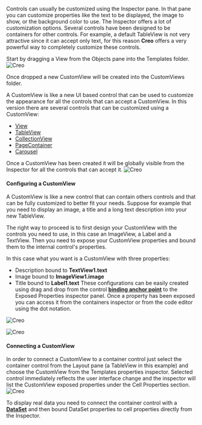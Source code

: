 Controls can usually be customized using the Inspector pane. In that pane you can customize properties like the text to be displayed, the image to show, or the background color to use. The Inspector offers a lot of customization options. Several controls have been designed to be containers for other controls. For example, a default TableView is not very attractive since it can accept only text, for this reason **Creo** offers a very powerful way to completely customize these controls.


Start by dragging a View from the Objects pane into the Templates folder.
![Creo](images/controls_customization_1.png)

Once dropped a new CustomView will be created into the CustomViews folder.

A CustomView is like a new UI based control that can be used to customize the appearance for all the controls that can accept a CustomView. In this version there are several controls that can be customized using a CustomView:
* [View](../classes/View.html)
* [TableView](../classes/TableView.html)
* [CollectionView](../classes/CollectionView.html)
* [PageContainer](../classes/PageContainer.html)
* [Carousel](../classes/Carousel.html)


Once a CustomView has been created it will be globally visible from the Inspector for all the controls that can accept it.
![Creo](images/controls_customization_2.png)

#### Configuring a CustomView
A CustomView is like a new control that can contain others controls and that can be fully customized to better fit your needs. Suppose for example that you need to display an image, a title and a long text description into your new TableView.


The right way to proceed is to first design your CustomView with the controls you need to use, in this case an ImageView, a Label and a TextView.
Then you need to expose your CustomView properties and bound them to the internal control's properties.

In this case what you want is a CustomView with three properties:
* Description bound to **TextView1.text**
* Image bound to **ImageView1.image**
* Title bound to **Label1.text**
These configurations can be easily created using drag and drop from the control **[binding anchor point](bindings.html)** to the Exposed Properties inspector panel.
Once a property has been exposed you can access it from the containers inspector or from the code editor using the dot notation.


![Creo](images/controls_customization_3.png)

![Creo](images/controls_customization_4.png)

#### Connecting a CustomView
In order to connect a CustomView to a container control just select the container control from the Layout pane (a TableView in this example) and choose the CustomView from the Templates properties inspector. Selected control immediately reflects the user interface change and the inspector will list the CustomView exposed properties under the Cell Properties section.
![Creo](images/ontrols_customization_5.png)

To display real data you need to connect the container control with a **[DataSet](dataset.html)** and then bound DataSet properties to cell properties directly from the Inspector.